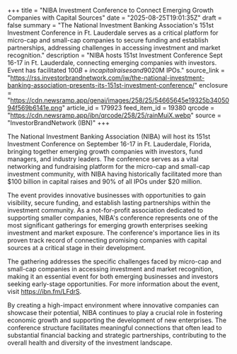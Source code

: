+++
title = "NIBA Investment Conference to Connect Emerging Growth Companies with Capital Sources"
date = "2025-08-25T19:01:35Z"
draft = false
summary = "The National Investment Banking Association's 151st Investment Conference in Ft. Lauderdale serves as a critical platform for micro-cap and small-cap companies to secure funding and establish partnerships, addressing challenges in accessing investment and market recognition."
description = "NIBA hosts 151st Investment Conference Sept 16-17 in Ft. Lauderdale, connecting emerging companies with investors. Event has facilitated $100B+ in capital raises and 90% of sub-$20M IPOs."
source_link = "https://rss.investorbrandnetwork.com/iw/the-national-investment-banking-association-presents-its-151st-investment-conference/"
enclosure = "https://cdn.newsramp.app/genai/images/258/25/54665645e19325b3405094f569b6141e.png"
article_id = 179923
feed_item_id = 19380
qrcode = "https://cdn.newsramp.app/ibn/qrcode/258/25/rainMuiX.webp"
source = "InvestorBrandNetwork (IBN)"
+++

<p>The National Investment Banking Association (NIBA) will host its 151st Investment Conference on September 16-17 in Ft. Lauderdale, Florida, bringing together emerging growth companies with investors, fund managers, and industry leaders. The conference serves as a vital networking and fundraising platform for the micro-cap and small-cap investment community, with NIBA having historically facilitated more than $100 billion in capital raises and 90% of all IPOs under $20 million.</p><p>The event provides innovative businesses with opportunities to gain visibility, secure funding, and establish lasting partnerships within the investment community. As a not-for-profit association dedicated to supporting smaller companies, NIBA's conference represents one of the most significant gatherings for emerging growth enterprises seeking investment and market exposure. The conference's importance lies in its proven track record of connecting promising companies with capital sources at a critical stage in their development.</p><p>The gathering addresses the specific challenges faced by micro-cap and small-cap companies in accessing investment and market recognition, making it an essential event for both emerging businesses and investors seeking early-stage opportunities. For more information about the event, visit <a href="https://ibn.fm/LFdrS" rel="nofollow" target="_blank">https://ibn.fm/LFdrS</a>.</p><p>By creating a high-impact environment where innovative companies can showcase their potential, NIBA continues to play a crucial role in fostering economic growth and supporting the development of new enterprises. The conference structure facilitates meaningful connections that often lead to substantial financial backing and strategic partnerships, contributing to the overall health and diversity of the investment landscape.</p>